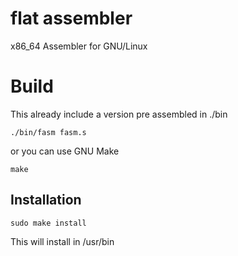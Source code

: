# flat assembler
x86_64 Assembler for GNU/Linux

# Build
This already include a version pre assembled in ./bin
```
./bin/fasm fasm.s
```
or you can use GNU Make
```
make
```

## Installation

```
sudo make install
```

This will install in /usr/bin
